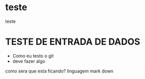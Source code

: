 # teste
teste
# TESTE DE ENTRADA DE DADOS
- Como eu testo o git
- deve fazer algo

como sera que esta ficando?
linguagem mark down
